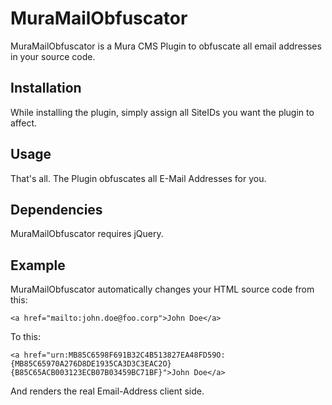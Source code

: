 # MuraMailObfuscator
MuraMailObfuscator is a Mura CMS Plugin to obfuscate all email addresses in your source code.

## Installation
While installing the plugin, simply assign all SiteIDs you want the plugin to affect.

## Usage
That's all. The Plugin obfuscates all E-Mail Addresses for you.

## Dependencies
MuraMailObfuscator requires jQuery.

## Example
MuraMailObfuscator automatically changes your HTML source code from this:

```<a href="mailto:john.doe@foo.corp">John Doe</a>```

To this:

```<a href="urn:MB85C6598F691B32C4B513827EA48FD59O:{MB85C65970A276D8DE1935CA3D3C3EAC2O}{B85C65ACB003123ECB07B03459BC71BF}">John Doe</a>```

And renders the real Email-Address client side.
